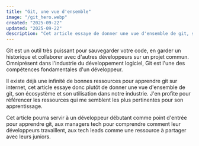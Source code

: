 ```yaml
---
title: "Git, une vue d'ensemble"
image: "/git_hero.webp"
created: "2025-09-22"
updated: "2025-09-22"
description: "Cet article essaye de donner une vue d'ensemble de git, son écosystème et son utilisation dans notre industrie. J'en profite pour référencer les ressources qui me semblent les plus pertinentes pour son apprentissage."
---
```


Git est un outil très puissant pour sauvegarder votre code, en garder un historique et collaborer avec d'autres développeurs sur un projet commun. Omniprésent dans l'industrie du développement logiciel, Git est l'une des compétences fondamentales d'un développeur.

Il existe déjà une infinité de bonnes ressources pour apprendre git sur internet, cet article essaye donc plutôt de donner une vue d'ensemble de git, son écosystème et son utilisation dans notre industrie. J'en profite pour référencer les ressources qui me semblent les plus pertinentes pour son apprentissage.

Cet article pourra servir à un développeur débutant comme point d'entrée pour apprendre git, aux managers tech pour comprendre comment leur développeurs travaillent, aux tech leads comme une ressource à partager avec leurs juniors.

<!--
Outline:
- Commits
- Branches
-->

